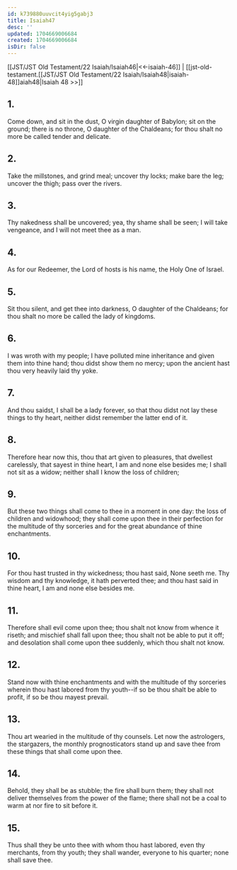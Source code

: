 ```yaml
---
id: k739880uuvcit4yig5gabj3
title: Isaiah47
desc: ''
updated: 1704669006684
created: 1704669006684
isDir: false
---
```

[[JST/JST Old Testament/22 Isaiah/Isaiah46|<<-isaiah-46]] | [[jst-old-testament.[[JST/JST Old Testament/22 Isaiah/Isaiah48|isaiah-48]]aiah48|Isaiah 48 >>]]
## 1.
Come down, and sit in the dust, O virgin daughter of Babylon; sit on the ground; there is no throne, O daughter of the Chaldeans; for thou shalt no more be called tender and delicate.
## 2.
Take the millstones, and grind meal; uncover thy locks; make bare the leg; uncover the thigh; pass over the rivers.
## 3.
Thy nakedness shall be uncovered; yea, thy shame shall be seen; I will take vengeance, and I will not meet thee as a man.
## 4.
As for our Redeemer, the Lord of hosts is his name, the Holy One of Israel.
## 5.
Sit thou silent, and get thee into darkness, O daughter of the Chaldeans; for thou shalt no more be called the lady of kingdoms.
## 6.
I was wroth with my people; I have polluted mine inheritance and given them into thine hand; thou didst show them no mercy; upon the ancient hast thou very heavily laid thy yoke.
## 7.
And thou saidst, I shall be a lady forever, so that thou didst not lay these things to thy heart, neither didst remember the latter end of it.
## 8.
Therefore hear now this, thou that art given to pleasures, that dwellest carelessly, that sayest in thine heart, I am and none else besides me; I shall not sit as a widow; neither shall I know the loss of children;
## 9.
But these two things shall come to thee in a moment in one day: the loss of children and widowhood; they shall come upon thee in their perfection for the multitude of thy sorceries and for the great abundance of thine enchantments.
## 10.
For thou hast trusted in thy wickedness; thou hast said, None seeth me. Thy wisdom and thy knowledge, it hath perverted thee; and thou hast said in thine heart, I am and none else besides me.
## 11.
Therefore shall evil come upon thee; thou shalt not know from whence it riseth; and mischief shall fall upon thee; thou shalt not be able to put it off; and desolation shall come upon thee suddenly, which thou shalt not know.
## 12.
Stand now with thine enchantments and with the multitude of thy sorceries wherein thou hast labored from thy youth\--if so be thou shalt be able to profit, if so be thou mayest prevail.
## 13.
Thou art wearied in the multitude of thy counsels. Let now the astrologers, the stargazers, the monthly prognosticators stand up and save thee from these things that shall come upon thee.
## 14.
Behold, they shall be as stubble; the fire shall burn them; they shall not deliver themselves from the power of the flame; there shall not be a coal to warm at nor fire to sit before it.
## 15.
Thus shall they be unto thee with whom thou hast labored, even thy merchants, from thy youth; they shall wander, everyone to his quarter; none shall save thee.

